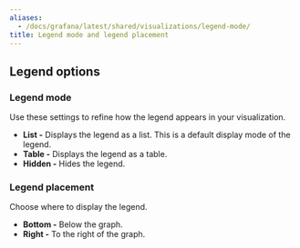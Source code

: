```yaml
---
aliases:
  - /docs/grafana/latest/shared/visualizations/legend-mode/
title: Legend mode and legend placement
---
```


## Legend options

### Legend mode

Use these settings to refine how the legend appears in your visualization.

- **List -** Displays the legend as a list. This is a default display mode of the legend.
- **Table -** Displays the legend as a table.
- **Hidden -** Hides the legend.

### Legend placement

Choose where to display the legend.

- **Bottom -** Below the graph.
- **Right -** To the right of the graph.
